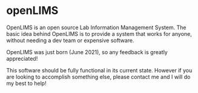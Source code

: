 # openLIMS

OpenLIMS is an open source Lab Information Management System. 
The basic idea behind OpenLIMS is to provide a system that works for anyone, without needing a dev team or expensive software. 

OpenLIMS was just born (June 2021), so any feedback is greatly appreciated! 

This software should be fully functional in its current state. 
However if you are looking to accomplish something else, please contact me and I will do my best to help!